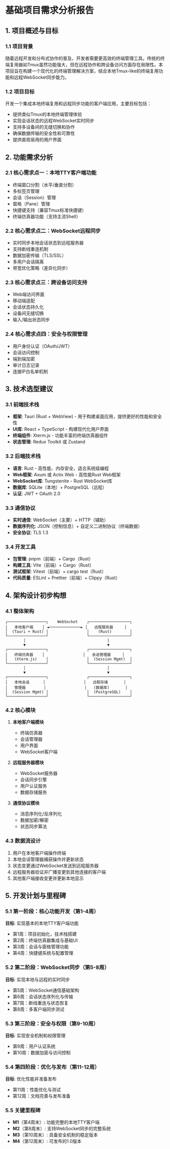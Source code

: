 # 基础项目需求分析报告

## 1. 项目概述与目标

### 1.1 项目背景
随着远程开发和分布式协作的普及，开发者需要更高效的终端管理工具。传统的终端复用器如Tmux虽然功能强大，但在远程协作和跨设备访问方面存在局限性。本项目旨在构建一个现代化的终端管理解决方案，结合本地Tmux-like的终端复用功能和远程WebSocket同步能力。

### 1.2 项目目标
开发一个集成本地终端复用和远程同步功能的客户端应用，主要目标包括：
- 提供类似Tmux的本地终端管理体验
- 实现会话状态的远程WebSocket实时同步
- 支持多设备间的无缝切换和协作
- 确保数据传输的安全性和可靠性
- 提供直观易用的用户界面

## 2. 功能需求分析

### 2.1 核心需求点一：本地TTY客户端功能
- 终端窗口分割（水平/垂直分割）
- 多标签页管理
- 会话（Session）管理
- 窗格（Pane）管理
- 快捷键支持（兼容Tmux标准快捷键）
- 终端仿真器功能（支持主流Shell）

### 2.2 核心需求点二：WebSocket远程同步
- 实时同步本地会话状态到远程服务器
- 支持断线重连机制
- 数据加密传输（TLS/SSL）
- 多用户会话隔离
- 带宽优化策略（差异化同步）

### 2.3 核心需求点三：跨设备访问支持
- Web端访问界面
- 移动端适配
- 会话状态持久化
- 设备间无缝切换
- 输入/输出状态同步

### 2.4 核心需求点四：安全与权限管理
- 用户身份认证（OAuth/JWT）
- 会话访问控制
- 端到端加密
- 审计日志记录
- 连接IP白名单机制

## 3. 技术选型建议

### 3.1 前端技术栈
- **框架**: Tauri (Rust + WebView) - 用于构建桌面应用，提供更好的性能和安全性
- **UI库**: React + TypeScript - 构建现代化用户界面
- **终端组件**: Xterm.js - 功能丰富的终端仿真器组件
- **状态管理**: Redux Toolkit 或 Zustand

### 3.2 后端技术栈
- **语言**: Rust - 高性能、内存安全，适合系统级编程
- **Web框架**: Axum 或 Actix Web - 高性能Rust Web框架
- **WebSocket库**: Tungstenite - Rust WebSocket库
- **数据库**: SQLite（本地）+ PostgreSQL（远程）
- **认证**: JWT + OAuth 2.0

### 3.3 通信协议
- **实时通信**: WebSocket（主要）+ HTTP（辅助）
- **数据序列化**: JSON（控制信息）+ 自定义二进制协议（终端数据）
- **安全协议**: TLS 1.3

### 3.4 开发工具
- **包管理**: pnpm（前端）+ Cargo（Rust）
- **构建工具**: Vite（前端）+ Cargo（Rust）
- **测试框架**: Vitest（前端）+ cargo test（Rust）
- **代码质量**: ESLint + Prettier（前端）+ Clippy（Rust）

## 4. 架构设计初步构想

### 4.1 整体架构
```
┌─────────────────┐    WebSocket    ┌──────────────────┐
│   本地客户端    │ ◄──────────────► │   远程服务器     │
│  (Tauri + Rust) │                 │    (Rust)        │
└─────────────────┘                 └──────────────────┘
        │                                    │
        ▼                                    ▼
┌─────────────────┐                 ┌──────────────────┐
│   终端仿真器    │                 │   会话管理器     │
│   (Xterm.js)    │                 │  (Session Mgmt)  │
└─────────────────┘                 └──────────────────┘
        │                                    │
        ▼                                    ▼
┌─────────────────┐                 ┌──────────────────┐
│   本地会话      │                 │   远程存储       │
│   管理器        │                 │   (数据库)       │
│  (Session Mgmt) │                 │  (PostgreSQL)    │
└─────────────────┘                 └──────────────────┘
```

### 4.2 核心模块
1. **本地客户端模块**
   - 终端仿真器
   - 会话管理器
   - 用户界面
   - WebSocket客户端

2. **远程服务器模块**
   - WebSocket服务器
   - 会话同步引擎
   - 用户认证服务
   - 数据存储服务

3. **通信协议模块**
   - 消息序列化/反序列化
   - 数据加密/解密
   - 状态同步算法

### 4.3 数据流设计
1. 用户在本地客户端操作终端
2. 本地会话管理器捕获操作并更新状态
3. 状态变更通过WebSocket发送到远程服务器
4. 远程服务器验证并广播变更到其他连接的客户端
5. 其他客户端接收变更并更新本地显示

## 5. 开发计划与里程碑

### 5.1 第一阶段：核心功能开发（第1-4周）
**目标**: 实现基本的本地TTY客户端功能
- 第1周：项目初始化，技术栈搭建
- 第2周：终端仿真器集成与基础UI
- 第3周：会话与窗格管理功能
- 第4周：快捷键系统与配置管理

### 5.2 第二阶段：WebSocket同步（第5-8周）
**目标**: 实现本地与远程的实时同步
- 第5周：WebSocket通信基础架构
- 第6周：会话状态序列化与传输
- 第7周：断线重连与状态恢复
- 第8周：多客户端同步测试

### 5.3 第三阶段：安全与权限（第9-10周）
**目标**: 实现安全机制和权限管理
- 第9周：用户认证系统
- 第10周：数据加密与访问控制

### 5.4 第四阶段：优化与发布（第11-12周）
**目标**: 优化性能并准备发布
- 第11周：性能优化与测试
- 第12周：文档完善与发布准备

### 5.5 关键里程碑
- **M1**（第4周末）: 功能完整的本地TTY客户端
- **M2**（第8周末）: 支持WebSocket同步的完整系统
- **M3**（第10周末）: 具备安全机制的稳定版本
- **M4**（第12周末）: 可发布的1.0版本